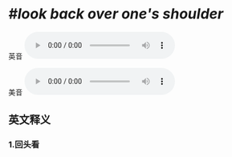 # ***\#look back over one's shoulder*** 
英音
<audio src="./media/look back over one's shoulder1.aac" controls="controls"></audio>

美音
<audio src="./media/look back over one's shoulder2.aac" controls="controls"></audio>



  

英文释义
---
### 1.**回头看**  



